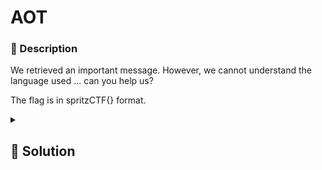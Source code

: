 # AOT

### 📄 Description

We retrieved an important message.
However, we cannot understand the language used ...
can you help us?

The flag is in spritzCTF{} format.


<details>
    <summary>
        <h2>🔑 Solution</h2>
    </summary>

* The input looks like random data, probably there's some XOR-based encryption involved
* After checking `challenge.py` we can confirm our idea, it's just some basic XOR encryption with some other code around to confuse us.
* In the `mixer` function only `message` and `x1` are actually used for encryption purposes, `x2` and `x3` are there just to waste our time.
* Due to the fact that the input is being XORed with text we can assume that `x1` is between 0 and 127; using this assumption we can decrease the search space for our bruteforce attempt.
* `mixer` uses some asserts to check for the validity of `x1`, `x2` and `x3`.
* Specifically `x1 % 731` must be equal to `(x2 + x3) % 731`, none of `x1`, `x2` and `x3` can be equal to one another and finally `x1` must be different to `x2 + x3`
* We know that `x1 < 731` so we can just make `x2` to be `x + 731` and `x3` to be `731 * 2` so that `f(x1)` is always equal to `x1`, `f(x2)` is always equal to `x1` and `x3` is always `0` so `f(x1 + x2)` is equal to `x1`.
* While bruteforcing we can exploit the fact that we know part of the ciphertext because the flag format is known; if during bruteforce we find a string that contains `spritzCTF{` we know that we got the flag.

See the `sol.py` file.

<h3> 🚩 Flag </h3>

```plain
spritzCTF{sasageyo}
```
</details>
